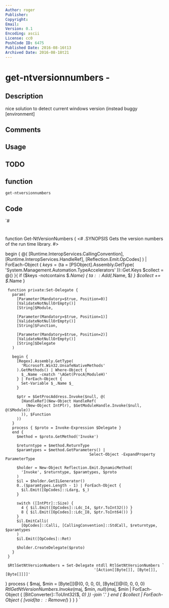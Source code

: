 ```yaml
---
Author: roger
Publisher: 
Copyright: 
Email: 
Version: 0.1
Encoding: ascii
License: cc0
PoshCode ID: 6475
Published Date: 2016-08-16t13
Archived Date: 2016-08-18t21
---
```


# get-ntversionnumbers - 

## Description

nice solution to detect current windows version (instead buggy [environment]

## Comments



## Usage



## TODO



## function

`get-ntversionnumbers`

## Code

`#
 #
 function Get-NtVersionNumbers {
   <#
     .SYNOPSIS
         Gets the version numbers of the run time library.
   #>
   
   begin {
     @(
       [Runtime.InteropServices.CallingConvention],
       [Runtime.InteropServices.HandleRef],
       [Reflection.Emit.OpCodes]
     ) | ForEach-Object {
       $keys = ($ta = [PSObject].Assembly.GetType(
         'System.Management.Automation.TypeAccelerators'
       ))::Get.Keys
       $collect = @()
     }{
       if ($keys -notcontains $_.Name) {
         $ta::Add($_.Name, $_)
       }
       $collect += $_.Name
     }
     
     function private:Set-Delegate {
       param(
         [Parameter(Mandatory=$true, Position=0)]
         [ValidateNotNullOrEmpty()]
         [String]$Module,
         
         [Parameter(Mandatory=$true, Position=1)]
         [ValidateNotNullOrEmpty()]
         [String]$Function,
         
         [Parameter(Mandatory=$true, Position=2)]
         [ValidateNotNullOrEmpty()]
         [String]$Delegate
       )
       
       begin {
         [Regex].Assembly.GetType(
           'Microsoft.Win32.UnsafeNativeMethods'
         ).GetMethods() | Where-Object {
           $_.Name -cmatch '\AGet(ProcA|ModuleH)'
         } | ForEach-Object {
           Set-Variable $_.Name $_
         }
         
         $ptr = $GetProcAddress.Invoke($null, @(
           [HandleRef](New-Object HandleRef(
             (New-Object IntPtr), $GetModuleHandle.Invoke($null, @($Module))
           )), $Function
         ))
       }
       process { $proto = Invoke-Expression $Delegate }
       end {
         $method = $proto.GetMethod('Invoke')
         
         $returntype = $method.ReturnType
         $paramtypes = $method.GetParameters() |
                                         Select-Object -ExpandProperty ParameterType
         
         $holder = New-Object Reflection.Emit.DynamicMethod(
           'Invoke', $returntype, $paramtypes, $proto
         )
         $il = $holder.GetILGenerator()
         0..($paramtypes.Length - 1) | ForEach-Object {
           $il.Emit([OpCodes]::Ldarg, $_)
         }
         
         switch ([IntPtr]::Size) {
           4 { $il.Emit([OpCodes]::Ldc_I4, $ptr.ToInt32()) }
           8 { $il.Emit([OpCodes]::Ldc_I8, $ptr.ToInt64()) }
         }
         $il.EmitCalli(
           [OpCodes]::Calli, [CallingConvention]::StdCall, $returntype, $paramtypes
         )
         $il.Emit([OpCodes]::Ret)
         
         $holder.CreateDelegate($proto)
       }
     }
     
     $RtlGetNtVersionNumbers = Set-Delegate ntdll RtlGetNtVersionNumbers `
                                           '[Action[[Byte[]], [Byte[]], [Byte[]]]]'
   }
   process {
     $maj, $min = [Byte[]]@(0, 0, 0, 0), [Byte[]]@(0, 0, 0, 0)
     $RtlGetNtVersionNumbers.Invoke($maj, $min, $null)
     ($maj, $min | ForEach-Object { [BitConverter]::ToUInt32($_, 0) }) -join '.'
   }
   end {
     $collect | ForEach-Object { [void]$ta::Remove($_) }
   }
 }
`

